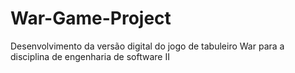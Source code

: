 # War-Game-Project
Desenvolvimento da versão digital do jogo de tabuleiro War para a disciplina de engenharia de software II
